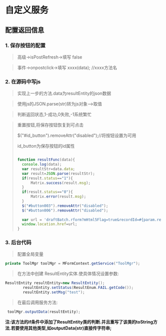 # 自定义服务

## 配置返回信息

### 1. 保存按钮的配置

> 高级->isPostRefresh->填写 false

>事件->onpostclick->填写 xxxx(data);  //xxxx方法名

### 2. 在源码中写js

> 实现上一步的方法.data为resultEntity的json数据

> 使用js的JSON.parse(str)转为js对象-->取值

> 判断返回状态,1-成功,0失败,-1系统繁忙

> 重置按钮,将保存按钮恢复到可点击
>
> $("#id_button").removeAttr("disabled");//将按钮设置为可用
>
> id_button为保存按钮的id属性
>
> ```js
> 
> function resultFunc(data){
> 	console.log(data);
> 	var resultStr=data.data;
> 	var result=JSON.parse(resultStr);
> 	if(result.status=="1"){
> 		Matrix.success(result.msg);
> 	}
> 	if(result.status=="0"){
> 		Matrix.error(result.msg);
> 	}
> 	$("#button003").removeAttr("disabled");
> 	$("#button006").removeAttr("disabled");
> 	
> 	var url = 'draftBatch.rform?mHtml5Flag=true&recordId=#{param.recordId}&batch=#{param.batch}';
> 	window.location.href=url;
> }
> 
> ```
>
> 

### 3. 后台代码

> 配置全局变量

```java
private ToolMgr toolMgr = MFormContext.getService("ToolMgr");
```

> 在方法中创建 ResultEntity实体.使具体情况设置参数:

```java
ResultEntity resultEntity=new ResultEntity();
        resultEntity.setStatus(ResultEnum.FAIL.getCode());
        resultEntity.setMsg("test");
```

> 在最后调用服务方法:

``` java
 toolMgr.outputData(resultEntity);
```

**注:该方法的if条件中添加了ResultEntity类的判断.并且重写了该类的toString方法.若要使用其他类型,如outputData(str)直接传字符串;**

